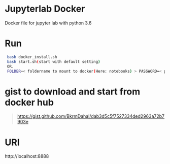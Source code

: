 # Jupyterlab Docker
Docker file for jupyter lab  with python 3.6

# Run
```bash
 bash docker_install.sh
 bash start.sh(start with default setting) 
 OR. 
 FOLDER=< foldername to mount to docker(Here: notebooks) > PASSWORD=< password for lab > docker-compose up

```
  
# gist to  download and start from docker hub
> https://gist.github.com/BkrmDahal/dab3d5c5f7527334ded2963a72b7903e

# URl
http://localhost:8888
